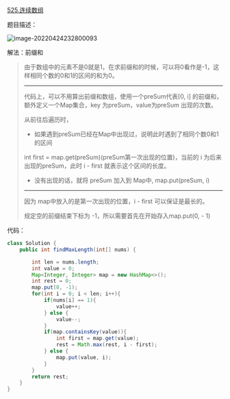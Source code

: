 [525.连续数组](https://leetcode-cn.com/problems/contiguous-array/)



题目描述：

![image-20220424232800093](https://raw.githubusercontent.com/biienu/typora-image-location/master/typora-image/202204242328280.png)

解法：前缀和

> 由于数组中的元素不是0就是1，在求前缀和的时候，可以将0看作是-1，这样相同个数的0和1的区间的和为0。
>
> ***
>
> 代码上，可以不用算出前缀和数组，使用一个preSum代表[0, i] 的前缀和，额外定义一个Map集合，key 为preSum，value为preSum 出现的次数。
>
> 从前往后遍历时，
>
> * 如果遇到preSum已经在Map中出现过，说明此时遇到了相同个数0和1的区间
>
> int first = map.get(preSum)(preSum第一次出现的位置)，当前的 i 为后来出现的preSum，此时 i - first 就表示这个区间的长度。
>
> * 没有出现的话，就将 preSum 加入到 Map中,   map.put(preSum, i)
>
> ***
>
> 因为 map中放入的是第一次出现的位置，i - first 可以保证是最长的。
>
> 规定空的前缀结束下标为 -1，所以需要首先在开始存入map.put(0, - 1)



代码：

```java
class Solution {
    public int findMaxLength(int[] nums) {

        int len = nums.length;
        int value = 0;
        Map<Integer, Integer> map = new HashMap<>();
        int rest = 0;
        map.put(0, -1);
        for(int i = 0; i < len; i++){
            if(nums[i] == 1){
                value++;
            } else {
                value--;
            }
            if(map.containsKey(value)){
                int first = map.get(value);
                rest = Math.max(rest, i - first);
            } else {
                map.put(value, i);
            }
        }
        return rest;
    }
}
```

